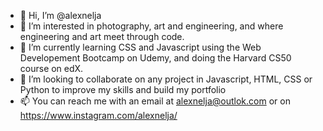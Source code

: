- 👋 Hi, I’m @alexnelja
- 👀 I’m interested in photography, art and engineering, and where engineering and art meet through code.
- 🌱 I’m currently learning CSS and Javascript using the Web Developement Bootcamp on Udemy, and doing the Harvard CS50 course on edX.
- 💞️ I’m looking to collaborate on any project in Javascript, HTML, CSS or Python to improve my skills and build my portfolio
- 📫 You can reach me with an email at alexnelja@outlok.com or on https://www.instagram.com/alexnelja/

<!---
alexnelja/alexnelja is a ✨ special ✨ repository because its `README.md` (this file) appears on your GitHub profile.
You can click the Preview link to take a look at your changes.
--->
